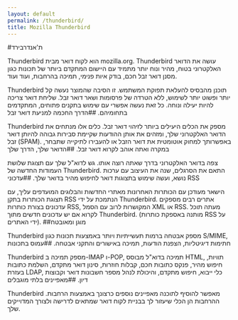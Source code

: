 ```yaml
---
layout: default
permalink: /thunderbird/
title: Mozilla Thunderbird
---
```

#ת'אנדרבירד

Thunderbird הוא לקוח דואר מבית mozilla.org.‏ Thunderbird עושה את הדואר האלקטרוני בטוח, מהיר ונוח יותר מתמיד עם היישום המתקדם ביותר של תכונות כגון מסנן דואר זבל חכם, בודק איות פנימי, תמיכה בהרחבות, ועוד ועוד.

Thunderbird תוכנן מהבסיס להעלאת תפוקת המשתמש. זו הסיבה שהמוצר נעשה קל יותר ופשוט יותר לשימוש, ללא הטרדה של פרסומות ושאר דואר זבל. שליחת דואר צריכה להיות יעילה ונוחה. כל זאת נעשה אפשרי עם שימוש בתקנים פתוחים, המתקדמים בתחומיהם.
##הדרך החכמה למניעת דואר זבל

Thunderbird מספק את הכלים היעילים ביותר לזיהוי דואר זבל. כלים אלו מנתחים את הדואר האלקטרוני שלך, ומזהים את אותן ההודעות שקיימת סבירות גבוהה להיותן דואר זבל (SPAM). באפשרותך למחוק אוטומטית את דואר הזבל או להעבירו לתיקייה שתבחר, במקרה ואתה אוהב לקרוא דואר זבל.
##הדואר שלך, הדרך שלך

צפה בדואר האלקטרוני בדרך שאתה רוצה אותו. גש לדוא"ל שלך עם תצוגת שלושת העמודות החדשה של Thunderbird. התאם את הסרגלים, שנה את העיצוב עם ערכות נושא, ועשה שימוש בתצוגות דואר לחיפוש מהיר בדואר שלך.
##עדכוני RSS

הישאר מעודכן עם הכותרות האחרונות מאתרי החדשות והבלוגים המועדפים עליך, עם תצוגת הכותרות בתקן RSS הנתמכת על ידי Thunderbird. אתרים רבים מספקים עדכונים בצורת כותרות RSS, המקושרות לרוב עם הסמל XML או RSS. מעתה תוכל לקרוא אם יש עדכונים חדשים מתוך Thunderbird. (מותנה באספקת כותרות RSS על ידי האתרים).
##מוגן ומאובטח

Thunderbird מספק אבטחה ברמות תעשייתיות ויותר באמצעות תכונות כגון S/MIME, חתימות דיגיטליות, הצפנת הודעות, תמיכה באישורים והתקני אבטחה.
##עמוס בתכונות

Thunderbird מספק תמיכה ב-IMAP ו-POP, תמיכה בדוא"ל מבוסס HTML, תוויות, חיפוש מהיר, פנקס כתובות חכם, קבלות חוזרות, סינון דואר מתקדם, השלמת כתובות בעזרת LDAP, כלי ייבוא, חיפוש מתקדם, והיכולת לנהל מספר חשבונות דואר וקבוצות דיון.
##מאפיינים בלתי מוגבלים

Thunderbird מאפשר להוסיף לתוכנה מאפיינים נוספים כרצונך באמצעות הרחבות. ההרחבות הן הכלי שיעזור לך בבניית לקוח דואר שמתאים לדרישה ולצורך המדוייקים שלך.

